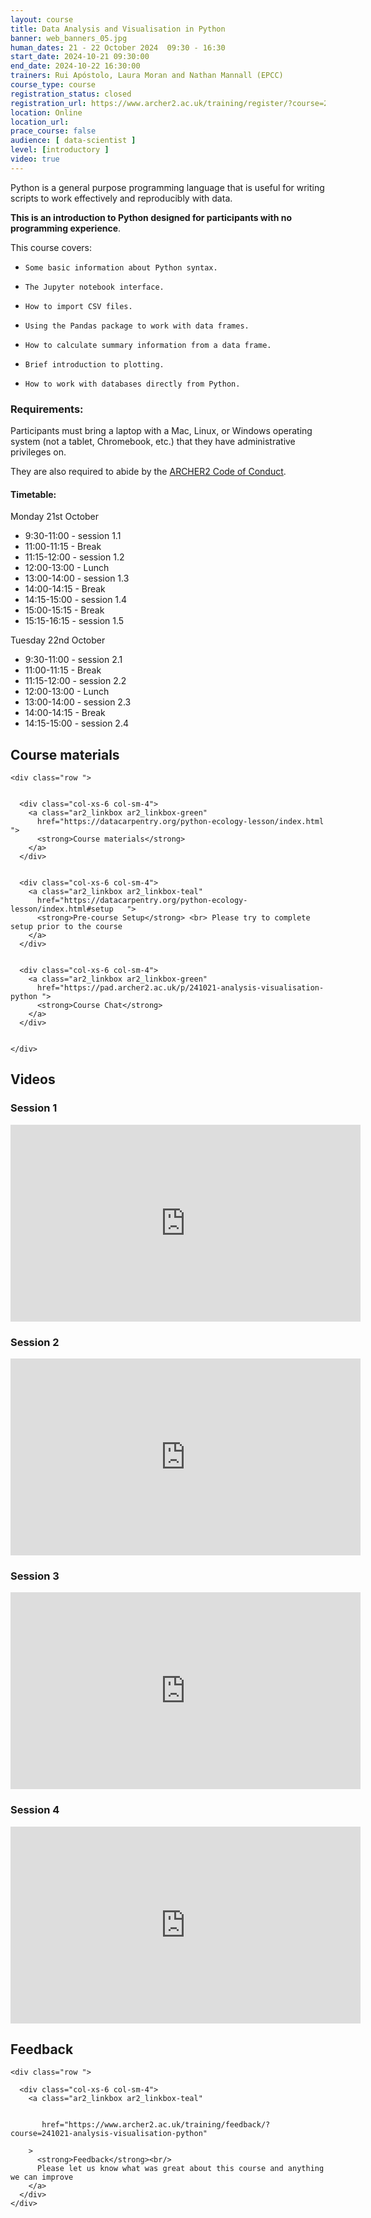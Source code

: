 ```yaml
---
layout: course
title: Data Analysis and Visualisation in Python
banner: web_banners_05.jpg 
human_dates: 21 - 22 October 2024  09:30 - 16:30  
start_date: 2024-10-21 09:30:00
end_date: 2024-10-22 16:30:00
trainers: Rui Apóstolo, Laura Moran and Nathan Mannall (EPCC)
course_type: course
registration_status: closed
registration_url: https://www.archer2.ac.uk/training/register/?course=241021-analysis-visualisation-python
location: Online
location_url:
prace_course: false
audience: [ data-scientist ]
level: [introductory ]
video: true
---
```


Python is a general purpose programming language that is useful for writing scripts to work effectively and reproducibly with data.

**This is an introduction to Python designed for participants with no programming experience**. 

This course covers:

-     Some basic information about Python syntax.
-     The Jupyter notebook interface.
-     How to import CSV files.
-     Using the Pandas package to work with data frames.
-     How to calculate summary information from a data frame.
-     Brief introduction to plotting.
-     How to work with databases directly from Python.


### Requirements:

Participants must bring a laptop with a Mac, Linux, or Windows operating system (not a tablet, Chromebook, etc.) that they have administrative privileges on.

They are also required to abide by the [ARCHER2  Code of Conduct](../../../about/policies/code-of-conduct.html). 


#### Timetable:

Monday 21st October

-    9:30-11:00 - session 1.1
-    11:00-11:15 - Break
-    11:15-12:00 - session 1.2
-    12:00-13:00 - Lunch
-    13:00-14:00 - session 1.3
-    14:00-14:15 - Break
-    14:15-15:00 - session 1.4
-    15:00-15:15 - Break
-    15:15-16:15 - session 1.5

Tuesday 22nd October

-    9:30-11:00 - session 2.1
-    11:00-11:15 - Break
-    11:15-12:00 - session 2.2
-    12:00-13:00 - Lunch
-    13:00-14:00 - session 2.3
-    14:00-14:15 - Break
-    14:15-15:00 - session 2.4


<section id="service">

 


<h2><a name="materials">Course materials</a></h2>



    <div class="row ">	

		
      <div class="col-xs-6 col-sm-4">
        <a class="ar2_linkbox ar2_linkbox-green" 
          href="https://datacarpentry.org/python-ecology-lesson/index.html   ">
          <strong>Course materials</strong> 
        </a>
      </div>


      <div class="col-xs-6 col-sm-4">
        <a class="ar2_linkbox ar2_linkbox-teal" 
          href="https://datacarpentry.org/python-ecology-lesson/index.html#setup   ">
          <strong>Pre-course Setup</strong> <br> Please try to complete setup prior to the course
        </a>
      </div>

 
      <div class="col-xs-6 col-sm-4">
        <a class="ar2_linkbox ar2_linkbox-green" 
          href="https://pad.archer2.ac.uk/p/241021-analysis-visualisation-python ">
          <strong>Course Chat</strong>       
        </a>
      </div>
		

 	</div>
		
		
		


 		
<h2><a name="videos">Videos</a></h2>

<h3>Session 1</h3>

<div>
	<iframe title="Video" width="560" height="315" src="https://www.youtube.com/embed/v6JMckNRZeU " frameborder="0" allow="accelerometer; autoplay; encrypted-media; gyroscope; picture-in-picture" allowfullscreen></iframe>
</div>


<h3>Session 2</h3>

<div>
	<iframe title="Video" width="560" height="315" src="https://www.youtube.com/embed/EgSz8LWzE8s " frameborder="0" allow="accelerometer; autoplay; encrypted-media; gyroscope; picture-in-picture" allowfullscreen></iframe>
</div>


<h3>Session 3</h3>

<div>
	<iframe title="Video" width="560" height="315" src="https://www.youtube.com/embed/XU36Kp2P6Bc " frameborder="0" allow="accelerometer; autoplay; encrypted-media; gyroscope; picture-in-picture" allowfullscreen></iframe>
</div>



<h3>Session 4</h3>

<div>
	<iframe title="Video" width="560" height="315" src="https://www.youtube.com/embed/g0azi9MHbEs " frameborder="0" allow="accelerometer; autoplay; encrypted-media; gyroscope; picture-in-picture" allowfullscreen></iframe>
</div>





<h2><a name="feedback">Feedback</a></h2>


    <div class="row ">	

      <div class="col-xs-6 col-sm-4">
        <a class="ar2_linkbox ar2_linkbox-teal" 


		   href="https://www.archer2.ac.uk/training/feedback/?course=241021-analysis-visualisation-python"

		>
          <strong>Feedback</strong><br/>
          Please let us know what was great about this course and anything we can improve
        </a>
      </div>
    </div>
		

 
</section>


